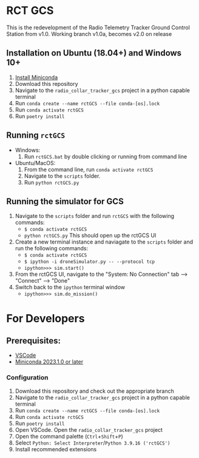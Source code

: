 # RCT GCS
This is the redevelopment of the Radio Telemetry Tracker Ground Control Station
from v1.0.  Working branch v1.0a, becomes v2.0 on release

## Installation on Ubuntu (18.04+) and Windows 10+
1.  [Install Miniconda](https://docs.conda.io/en/latest/miniconda.html)
2.  Download this repository
3.  Navigate to the `radio_collar_tracker_gcs` project in a python capable terminal
4.  Run `conda create --name rctGCS --file conda-[os].lock`
5.  Run `conda activate rctGCS`
6.  Run `poetry install`

## Running `rctGCS`
-   Windows:
    1.  Run `rctGCS.bat` by double clicking or running from command line
-   Ubuntu/MacOS:
    1.  From the command line, run `conda activate rctGCS`
    2.  Navigate to the `scripts` folder.
    3.  Run `python rctGCS.py`
    
## Running the simulator for GCS
1. Navigate to the `scripts` folder and run `rctGCS` with the following commands:
    - `$ conda activate rctGCS`
    - `python rctGCS.py`
    This should open up the rctGCS UI
2. Create a new terminal instance and naviagate to the `scripts` folder and run the following commands:
    - `$ conda activate rctGCS`
    - `$ ipython -i droneSimulator.py -- --protocol tcp`
    - `ipython>>> sim.start()`
3. From the rctGCS UI, navigate to the "System: No Connection" tab --> "Connect" --> "Done"
4. Switch back to the `ipython` terminal window
    - `ipython>>> sim.do_mission()`

# For Developers
## Prerequisites:
- [VSCode](https://code.visualstudio.com/download)
- [Miniconda 2023.1.0 or later](https://docs.conda.io/en/latest/miniconda.html)

### Configuration
1.  Download this repository and check out the appropriate branch
2.  Navigate to the `radio_collar_tracker_gcs` project in a python capable terminal
3.  Run `conda create --name rctGCS --file conda-[os].lock`
4.  Run `conda activate rctGCS`
5.  Run `poetry install`
6.  Open VSCode. Open the `radio_collar_tracker_gcs` project
7.  Open the command palette (`Ctrl`+`Shift`+`P`)
8.  Select `Python: Select Interpreter`/`Python 3.9.16 ('rctGCS')`
9.  Install recommended extensions
